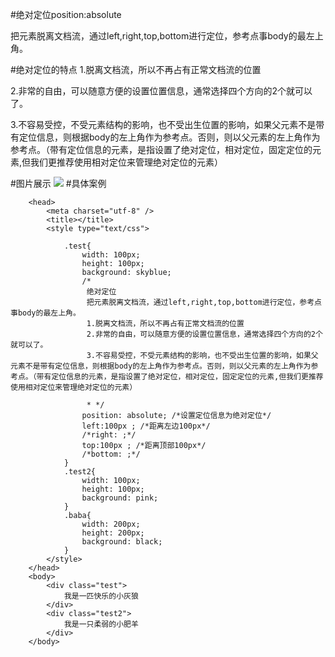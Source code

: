 #绝对定位position:absolute

把元素脱离文档流，通过left,right,top,bottom进行定位，参考点事body的最左上角。

#绝对定位的特点 
1.脱离文档流，所以不再占有正常文档流的位置
	
2.非常的自由，可以随意方便的设置位置信息，通常选择四个方向的2个就可以了。
	
3.不容易受控，不受元素结构的影响，也不受出生位置的影响，如果父元素不是带有定位信息，则根据body的左上角作为参考点。否则，则以父元素的左上角作为参考点。（带有定位信息的元素，是指设置了绝对定位，相对定位，固定定位的元素,但我们更推荐使用相对定位来管理绝对定位的元素）
				 

#图片展示
<img src="../../media/absolute.png" />
#具体案例 
```
	<head>
		<meta charset="utf-8" />
		<title></title>
		<style type="text/css">
			
			.test{
				width: 100px;
				height: 100px;
				background: skyblue;
				/*
				 绝对定位
				 把元素脱离文档流，通过left,right,top,bottom进行定位，参考点事body的最左上角。
				 1.脱离文档流，所以不再占有正常文档流的位置
				 2.非常的自由，可以随意方便的设置位置信息，通常选择四个方向的2个就可以了。
				 3.不容易受控，不受元素结构的影响，也不受出生位置的影响，如果父元素不是带有定位信息，则根据body的左上角作为参考点。否则，则以父元素的左上角作为参考点。（带有定位信息的元素，是指设置了绝对定位，相对定位，固定定位的元素,但我们更推荐使用相对定位来管理绝对定位的元素）
				 
				 * */
				position: absolute; /*设置定位信息为绝对定位*/
				left:100px ; /*距离左边100px*/
				/*right: ;*/
				top:100px ; /*距离顶部100px*/
				/*bottom: ;*/
			}
			.test2{
				width: 100px;
				height: 100px;
				background: pink;
			}
			.baba{
				width: 200px;
				height: 200px;
				background: black;
			}
		</style>
	</head>
	<body>
		<div class="test">
			我是一匹快乐的小灰狼
		</div>
		<div class="test2">
			我是一只柔弱的小肥羊
		</div>
	</body>
```
